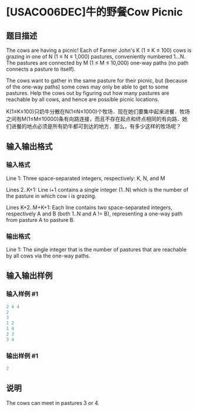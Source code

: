 # [USACO06DEC]牛的野餐Cow Picnic

## 题目描述

The cows are having a picnic! Each of Farmer John's K (1 ≤ K ≤ 100) cows is grazing in one of N (1 ≤ N ≤ 1,000) pastures, conveniently numbered 1...N. The pastures are connected by M (1 ≤ M ≤ 10,000) one-way paths (no path connects a pasture to itself).

The cows want to gather in the same pasture for their picnic, but (because of the one-way paths) some cows may only be able to get to some pastures. Help the cows out by figuring out how many pastures are reachable by all cows, and hence are possible picnic locations.

K(1≤K≤100)只奶牛分散在N(1≤N≤1000)个牧场．现在她们要集中起来进餐．牧场之间有M(1≤M≤10000)条有向路连接，而且不存在起点和终点相同的有向路．她们进餐的地点必须是所有奶牛都可到达的地方．那么，有多少这样的牧场呢？

## 输入输出格式

### 输入格式

Line 1: Three space-separated integers, respectively: K, N, and M

Lines 2..K+1: Line i+1 contains a single integer (1..N) which is the number of the pasture in which cow i is grazing.

Lines K+2..M+K+1: Each line contains two space-separated integers, respectively A and B (both 1..N and A != B), representing a one-way path from pasture A to pasture B.

### 输出格式

Line 1: The single integer that is the number of pastures that are reachable by all cows via the one-way paths.

## 输入输出样例

### 输入样例 #1

```cpp
2 4 4
2
3
1 2
1 4
2 3
3 4
```


### 输出样例 #1

```cpp
2
```


## 说明

The cows can meet in pastures 3 or 4.

